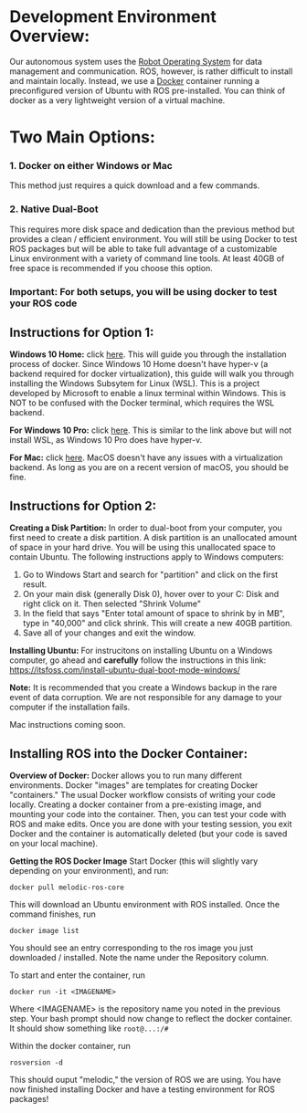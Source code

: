 # Development Environment Overview:
Our autonomous system uses the [Robot Operating System](https://www.ros.org/) for data management and communication. ROS, however, is rather difficult to install and maintain locally. Instead, we use a [Docker](https://www.docker.com/) container running a preconfigured version of Ubuntu with ROS pre-installed. You can think of docker as a very lightweight version of a virtual machine.

# Two Main Options:
### 1. Docker on either Windows or Mac
This method just requires a quick download and a few commands.
### 2. Native Dual-Boot
This requires more disk space and dedication than the previous method but provides a clean / efficient environment. You will still be using Docker to test ROS packages but will be able to take full advantage of a customizable Linux environment with a variety of command line tools. At least 40GB of free space is recommended if you choose this option.

### Important: For both setups, you will be using docker to test your ROS code

## Instructions for Option 1:
**Windows 10 Home:** click [here](https://docs.docker.com/docker-for-windows/install-windows-home/). This will guide you through the installation process of docker. Since Windows 10 Home doesn't have hyper-v (a backend required for docker virtualization), this guide will walk you through installing the Windows Subsytem for Linux (WSL). This is a project developed by Microsoft to enable a linux terminal within Windows. This is NOT to be confused with the Docker terminal, which requires the WSL backend.

**For Windows 10 Pro:** click [here](https://docs.docker.com/docker-for-windows/install/). This is similar to the link above but will not install WSL, as Windows 10 Pro does have hyper-v.

**For Mac:** click [here](https://docs.docker.com/docker-for-mac/install/). MacOS doesn't have any issues with a virtualization backend. As long as you are on a recent version of macOS, you should be fine.

## Instructions for Option 2:
**Creating a Disk Partition:** In order to dual-boot from your computer, you first need to create a disk partition. A disk partition is an unallocated amount of space in your hard drive. You will be using this unallocated space to contain Ubuntu. The following instructions apply to Windows computers:
1. Go to Windows Start and search for "partition" and click on the first result.
2. On your main disk (generally Disk 0), hover over to your C: Disk and right click on it. Then selected "Shrink Volume"
3. In the field that says "Enter total amount of space to shrink by in MB", type in "40,000" and click shrink. This will create a new 40GB partition.
4. Save all of your changes and exit the window.

**Installing Ubuntu:** For instrucitons on installing Ubuntu on a Windows computer, go ahead and **carefully** follow the instructions in this link: https://itsfoss.com/install-ubuntu-dual-boot-mode-windows/ 

**Note:** It is recommended that you create a Windows backup in the rare event of data corruption. We are not responsible for any damage to your computer if the installation fails.

Mac instructions coming soon.


## Installing ROS into the Docker Container:
**Overview of Docker:** Docker allows you to run many different environments. Docker "images" are templates for creating Docker "containers." The usual Docker workflow consists of writing your code locally. Creating a docker container from a pre-existing image, and mounting your code into the container. Then, you can test your code with ROS and make edits. Once you are done with your testing session, you exit Docker and the container is automatically deleted (but your code is saved on your local machine).

**Getting the ROS Docker Image**
Start Docker (this will slightly vary depending on your environment), and run:
```
docker pull melodic-ros-core
```
This will download an Ubuntu environment with ROS installed. Once the command finishes, run
```
docker image list
```
You should see an entry corresponding to the ros image you just downloaded / installed. Note the name under the Repository column.

To start and enter the container, run
```
docker run -it <IMAGENAME>
```
Where \<IMAGENAME\> is the repository name you noted in the previous step. Your bash prompt should now change to reflect the docker container. It should show something like `root@...:/#`
  
Within the docker container, run
```
rosversion -d
```
This should ouput "melodic," the version of ROS we are using. You have now finished installing Docker and have a testing environment for ROS packages!
